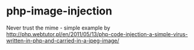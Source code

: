 # php-image-injection
Never trust the mime - simple example by http://php.webtutor.pl/en/2011/05/13/php-code-injection-a-simple-virus-written-in-php-and-carried-in-a-jpeg-image/
